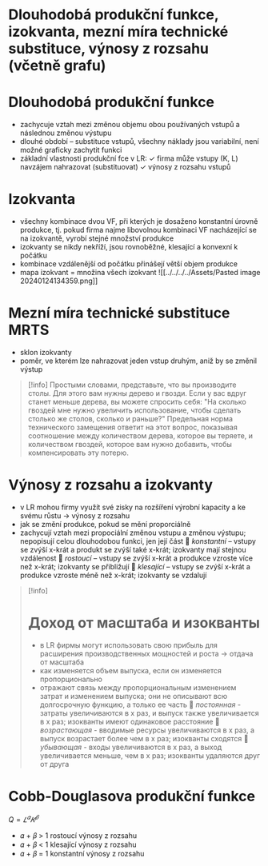 # Dlouhodobá produkční funkce, izokvanta, mezní míra technické substituce, výnosy z rozsahu (včetně grafu)

# Dlouhodobá produkční funkce
- zachycuje vztah mezi změnou objemu obou používaných vstupů a následnou změnou výstupu
- dlouhé období – substituce vstupů, všechny náklady jsou variabilní, není možné graficky zachytit funkci
- základní vlastnosti produkční fce v LR:
✓ firma může vstupy (K, L) navzájem nahrazovat (substituovat)
✓ výnosy z rozsahu vstupů
# Izokvanta
- všechny kombinace dvou VF, při kterých je dosaženo konstantní úrovně produkce, tj. pokud firma najme libovolnou kombinaci VF nacházející se na izokvantě, vyrobí stejné množství produkce
- izokvanty se nikdy nekříží, jsou rovnoběžné, klesající a konvexní k počátku
- kombinace vzdálenější od počátku přinášejí větší objem produkce
- mapa izokvant = množina všech izokvant
![[../../../../Assets/Pasted image 20240124134359.png]]
# Mezní míra technické substituce MRTS
- sklon izokvanty
- poměr, ve kterém lze nahrazovat jeden vstup druhým, aniž by se změnil výstup
>[!info]
>Простыми словами, представьте, что вы производите столы. Для этого вам нужны дерево и гвозди. Если у вас вдруг станет меньше дерева, вы можете спросить себя: "На сколько гвоздей мне нужно увеличить использование, чтобы сделать столько же столов, сколько и раньше?" Предельная норма технического замещения ответит на этот вопрос, показывая соотношение между количеством дерева, которое вы теряете, и количеством гвоздей, которое вам нужно добавить, чтобы компенсировать эту потерю.
# Výnosy z rozsahu a izokvanty
- v LR mohou firmy využít své zisky na rozšíření výrobní kapacity a ke svému růstu → výnosy z rozsahu
- jak se změní produkce, pokud se mění proporciálně
- zachycují vztah mezi propociální změnou vstupu a změnou výstupu; nepopisují celou dlouhodobou funkci, jen její část
 *konstantní* – vstupy se zvýší x-krát a produkt se zvýší také x-krát; izokvanty mají stejnou vzdálenost
 *rostoucí* – vstupy se zvýší x-krát a produkce vzroste více než x-krát; izokvanty se přibližují
 *klesající* – vstupy se zvýší x-krát a produkce vzroste méně než x-krát; izokvanty se vzdalují

>[!info]
># Доход от масштаба и изокванты
>- в LR фирмы могут использовать свою прибыль для расширения производственных мощностей и роста → отдача от масштаба
>- как изменяется объем выпуска, если он изменяется пропорционально
>- отражают связь между пропорциональным изменением затрат и изменением выпуска; они не описывают всю долгосрочную функцию, а только ее часть
> *постоянная* - затраты увеличиваются в x раз, и выпуск также увеличивается в x раз; изокванты имеют одинаковое расстояние
> *возрастающая* - вводимые ресурсы увеличиваются в x раз, а выпуск возрастает более чем в x раз; изокванты сходятся
> *убывающая* - входы увеличиваются в x раз, а выход увеличивается меньше, чем в x раз; изокванты удаляются друг от друга
# Cobb-Douglasova produkční funkce
$Q = 𝐿^𝛼𝐾^𝛽$ 
- 𝛼 + 𝛽 > 1 rostoucí výnosy z rozsahu
- 𝛼 + 𝛽 < 1 klesající výnosy z rozsahu
- 𝛼 + 𝛽 = 1 konstantní výnosy z rozsahu